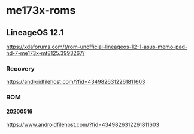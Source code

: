 # me173x-roms

## LineageOS 12.1

https://xdaforums.com/t/rom-unofficial-lineageos-12-1-asus-memo-pad-hd-7-me173x-mt8125.3993267/

### Recovery

https://androidfilehost.com/?fid=4349826312261811603

### ROM

#### 20200516

https://www.androidfilehost.com/?fid=4349826312261811603
